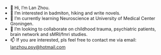 - 👋 Hi, I’m Lan Zhou.
- 👀 I’m interested in badmiton, hiking and write novels.
- 🌱 I’m currently learning Neuroscience at University of Medical Center Groningen.
- 💞️ I’m looking to collaborate on childhood trauma, psychiatric patients, brain network and sMRI/fmri studies.
- 📫 If you are interested, pls feel free to contact me via email: lanzhou.psy@hotmail.com

<!---
lanzhou-psy/lanzhou-psy is a ✨ special ✨ repository because its `README.md` (this file) appears on your GitHub profile.
You can click the Preview link to take a look at your changes.
--->
